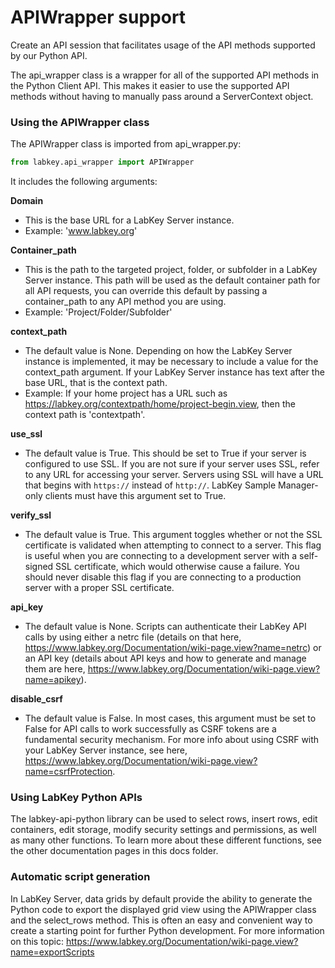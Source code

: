 # APIWrapper support

Create an API session that facilitates usage of the API methods supported by our Python API. 

The api_wrapper class is a wrapper for all of the supported API methods in the Python Client API. This makes it easier to use the supported API methods without having to manually pass around a ServerContext object.

### Using the APIWrapper class

The APIWrapper class is imported from api_wrapper.py:

```python
from labkey.api_wrapper import APIWrapper
```

It includes the following arguments:

**Domain**
- This is the base URL for a LabKey Server instance.
- Example: 'www.labkey.org'

**Container_path**
- This is the path to the targeted project, folder, or subfolder in a LabKey Server instance. This path will be used as the default container path for all API requests, you can override this default by passing a container_path to any API method you are using.
- Example: 'Project/Folder/Subfolder'

**context_path** 
- The default value is None. Depending on how the LabKey Server instance is implemented, it may be necessary to include a value for the context_path argument. If your LabKey Server instance has text after the base URL, that is the context path. 
- Example: If your home project has a URL such as https://labkey.org/contextpath/home/project-begin.view, then the context path is 'contextpath'.

**use_ssl**
- The default value is True. This should be set to True if your server is configured to use SSL. If you are not sure if your server uses SSL, refer to any URL for accessing your server. Servers using SSL will have a URL that begins with `https://` instead of `http://`. LabKey Sample Manager-only clients must have this argument set to True.

**verify_ssl**
- The default value is True. This argument toggles whether or not the SSL certificate is validated when attempting to connect to a server. This flag is useful when you are connecting to a development server with a self-signed SSL certificate, which would otherwise cause a failure. You should never disable this flag if you are connecting to a production server with a proper SSL certificate.

**api_key**
- The default value is None. Scripts can authenticate their LabKey API calls by using either a netrc file (details on that here, https://www.labkey.org/Documentation/wiki-page.view?name=netrc) or an API key (details about API keys and how to generate and manage them are here, https://www.labkey.org/Documentation/wiki-page.view?name=apikey). 

**disable_csrf** 
- The default value is False. In most cases, this argument must be set to False for API calls to work successfully as CSRF tokens are a fundamental security mechanism. For more info about using CSRF with your LabKey Server instance, see here, https://www.labkey.org/Documentation/wiki-page.view?name=csrfProtection.


### Using LabKey Python APIs 

The labkey-api-python library can be used to select rows, insert rows, edit containers, edit storage, modify security settings and permissions, as well as many other functions. To learn more about these different functions, see the other documentation pages in this docs folder.

### Automatic script generation

In LabKey Server, data grids by default provide the ability to generate the Python code to export the displayed grid view using the APIWrapper class and the select_rows method. This is often an easy and convenient way to create a starting point for further Python development. For more information on this topic: https://www.labkey.org/Documentation/wiki-page.view?name=exportScripts
